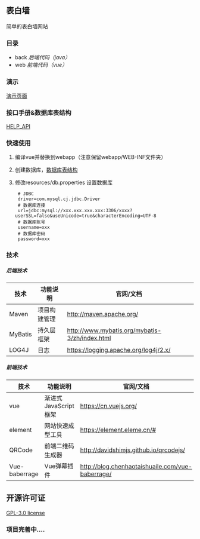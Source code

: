 ## 表白墙

简单的表白墙网站



### 目录

- back   *后端代码（java）*
- web   *前端代码（vue）*



### 演示

[演示页面](http://biaobai.xiaoxiaoge.cn)



### 接口手册&数据库表结构

[HELP_API](/HELP_API.md)



### 快速使用

1. 编译vue并替换到webapp（注意保留webapp/WEB-INF文件夹）

2. 创建数据库，[数据库表结构](/HELP_API.md#数据库表结构)

3. 修改resources/db.properties 设置数据库

	```properties
	 # JDBC
	 driver=com.mysql.cj.jdbc.Driver
	 # 数据库连接
	 url=jdbc:mysql://xxx.xxx.xxx.xxx:3306/xxxx?userSSL=false&useUnicode=true&characterEncoding=UTF-8
	 # 数据库账号
	 username=xxx
	 # 数据库密码
	 password=xxx
	```



### 技术

##### 后端技术

| 技术    | 功能说明     | 官网/文档                                      |
| ------- | ------------ | ---------------------------------------------- |
| Maven   | 项目构建管理 | http://maven.apache.org/                       |
| MyBatis | 持久层框架   | http://www.mybatis.org/mybatis-3/zh/index.html |
| LOG4J   | 日志         | https://logging.apache.org/log4j/2.x/          |

##### 前端技术

| 技术          | 功能说明               | 官网/文档                                        |
| ------------- | ---------------------- | ------------------------------------------------ |
| vue           | 渐进式 JavaScript 框架 | https://cn.vuejs.org/                            |
| element       | 网站快速成型工具       | https://element.eleme.cn/#                       |
| QRCode        | 前端二维码生成器       | http://davidshimjs.github.io/qrcodejs/           |
| Vue-baberrage | Vue弹幕插件            | http://blog.chenhaotaishuaile.com/vue-baberrage/ |



## 开源许可证

[GPL-3.0 license](/LICENSE)



### 项目完善中....